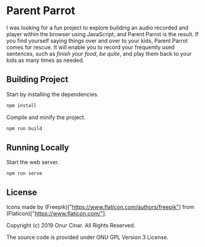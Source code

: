 # Parent Parrot

I was looking for a fun project to explore building an audio recorded and player within the browser using JavaScript, and Parent Parrot is the result. If you find yourself saying things over and over to your kids, Parent Parrot comes for rescue. It will enable you to record your frequently used sentences, such as _finish your food_, _be quite_, and play them back to your kids as many times as needed.

## Building Project

Start by installing the dependencies.

```bash
npm install
```

Compile and minify the project.

```bash
npm run build
```

## Running Locally

Start the web server.

```
npm run serve
```

## License

Icons made by (Freepik)["https://www.flaticon.com/authors/freepik"] from (Flaticon)["https://www.flaticon.com/"].

Copyright (c) 2019 Onur Cinar. All Rights Reserved.

The source code is provided under GNU GPL Version 3 License.

